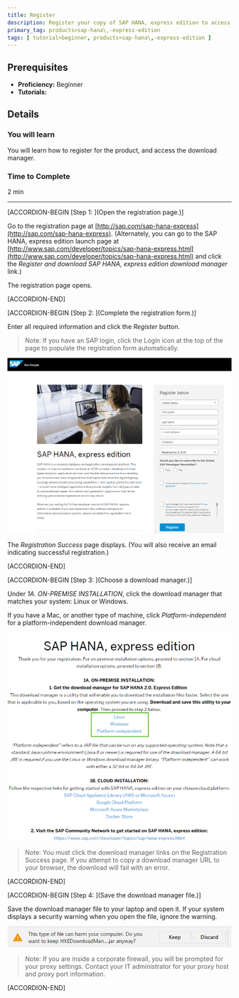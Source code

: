 ```yaml
---
title: Register
description: Register your copy of SAP HANA, express edition to access the download manager.
primary_tag: products>sap-hana\,-express-edition
tags: [ tutorial>beginner, products>sap-hana\,-express-edition ]
---
```


<!-- loio05993a86616940d5a3eb52589d1aa834 -->

## Prerequisites
 - **Proficiency:** Beginner
 - **Tutorials:** 

## Details
### You will learn
You will learn how to register for the product, and access the download manager.

### Time to Complete
2 min

---

[ACCORDION-BEGIN [Step 1: ](Open the registration page.)]

Go to the registration page at [http://sap.com/sap-hana-express](http://sap.com/sap-hana-express). (Alternately, you can go to the SAP HANA, express edition launch page at [http://www.sap.com/developer/topics/sap-hana-express.html](http://www.sap.com/developer/topics/sap-hana-express.html) and click the *Register and download SAP HANA, express edition download manager* link.)

The registration page opens.

[ACCORDION-END]

[ACCORDION-BEGIN [Step 2: ](Complete the registration form.)]

Enter all required information and click the *Register* button.

> Note:
> If you have an SAP login, click the Login icon at the top of the page to populate the registration form automatically.
> 
> 

![loioa9262ee42c674af59687ebe69ece8819_HiRes](loioa9262ee42c674af59687ebe69ece8819_HiRes.png)

The *Registration Success* page displays. (You will also receive an email indicating successful registration.)

[ACCORDION-END]

[ACCORDION-BEGIN [Step 3: ](Choose a download manager.)]

Under *1A. ON-PREMISE INSTALLATION*, click the download manager that matches your system: Linux or Windows.

If you have a Mac, or another type of machine, click *Platform-independent* for a platform-independent download manager.

![loio534adf168b2b4772964ab12eaae9df76_HiRes](loio534adf168b2b4772964ab12eaae9df76_HiRes.png)

> Note:
> You must click the download manager links on the Registration Success page. If you attempt to copy a download manager URL to your browser, the download will fail with an error.
> 
> 

[ACCORDION-END]

[ACCORDION-BEGIN [Step 4: ](Save the download manager file.)]

Save the download manager file to your laptop and open it. If your system displays a security warning when you open the file, ignore the warning.

![loio7d8924a8c2a54a738e98f4e64e15a047_HiRes](loio7d8924a8c2a54a738e98f4e64e15a047_HiRes.png)

> Note:
> If you are inside a corporate firewall, you will be prompted for your proxy settings. Contact your IT administrator for your proxy host and proxy port information.
> 
> 

[ACCORDION-END]


